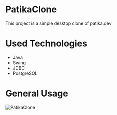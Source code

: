 # PatikaClone

This project is a simple desktop clone of patika.dev

# Used Technologies
- Java
- Swing
- JDBC
- PostgreSQL
 
# General Usage

![PatikaClone](https://user-images.githubusercontent.com/46796424/207319426-15d95e2b-5263-42d2-b921-a06fb292d242.gif)
